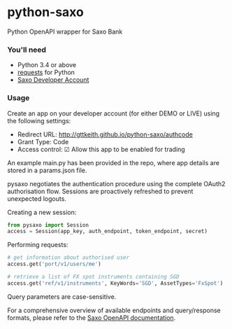 # python-saxo
Python OpenAPI wrapper for Saxo Bank

### You'll need  
* Python 3.4 or above
* [requests](https://requests.readthedocs.io/en/master/) for Python
* [Saxo Developer Account](https://www.developer.saxo/)

### Usage

Create an app on your developer account (for either DEMO or LIVE) using the following settings:

* Redirect URL: http://gttkeith.github.io/python-saxo/authcode
* Grant Type: Code
* Access control: ☑ Allow this app to be enabled for trading

An example main.py has been provided in the repo, where app details are stored in a params.json file.

pysaxo negotiates the authentication procedure using the complete OAuth2 authorisation flow. Sessions are proactively refreshed to prevent unexpected logouts.

Creating a new session:

```python
from pysaxo import Session
access = Session(app_key, auth_endpoint, token_endpoint, secret)
```

Performing requests:

```python
# get information about authorised user
access.get('port/v1/users/me')

# retrieve a list of FX spot instruments containing SGD
access.get('ref/v1/instruments', KeyWords='SGD', AssetTypes='FxSpot')
```

Query parameters are case-sensitive.

For a comprehensive overview of available endpoints and query/response formats, please refer to the [Saxo OpenAPI documentation](https://www.developer.saxo/openapi/learn).
